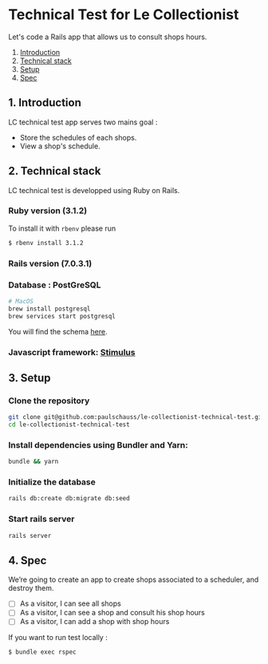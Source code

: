 # Technical Test for Le Collectionist

Let's code a Rails app that allows us to consult shops hours.

1. [Introduction](#1-introduction)
2. [Technical stack](#2-technical-stack)
3. [Setup](#3-setup)
4. [Spec](#4-spec)

## 1. Introduction

LC technical test app serves two mains goal :
  - Store the schedules of each shops.
  - View a shop's schedule.

## 2. Technical stack

LC technical test is developped using Ruby on Rails.

### Ruby version (3.1.2)

To install it with `rbenv` please run

```sh
$ rbenv install 3.1.2
```

### Rails version (7.0.3.1)

### Database : PostGreSQL

```sh
# MacOS
brew install postgresql
brew services start postgresql
```

You will find the schema [here](https://dbdiagram.io/d/62efd3adc2d9cf52fa5efba6).

### Javascript framework: [Stimulus](https://stimulusjs.org/)

## 3. Setup

### Clone the repository

```sh
git clone git@github.com:paulschauss/le-collectionist-technical-test.git
cd le-collectionist-technical-test
```

### Install dependencies using Bundler and Yarn:

```sh
bundle && yarn
```

### Initialize the database

```sh
rails db:create db:migrate db:seed
```

### Start rails server

```sh
rails server
```

## 4. Spec

We’re going to create an app to create shops associated to a scheduler, and destroy them.

- [ ] As a visitor, I can see all shops
- [ ] As a visitor, I can see a shop and consult his shop hours
- [ ] As a visitor, I can add a shop with shop hours

If you want to run test locally :

```sh
$ bundle exec rspec
```
